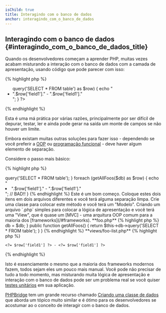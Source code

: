 ```yaml
---
isChild: true
title: Interagindo com o banco de dados
anchor: interagindo_com_o_banco_de_dados
---
```


## Interagindo com o banco de dados {#interagindo_com_o_banco_de_dados_title}

Quando os desenvolvedores começam a aprender PHP, muitas vezes acabam misturando a interação com o banco de dados com a 
camada de apresentação, usando código que pode parecer com isso:

{% highlight php %}
<ul>
<?php
foreach ($db->query('SELECT * FROM table') as $row) {
    echo "<li>".$row['field1']." - ".$row['field1']."</li>";
}
?>
</ul>
{% endhighlight %}

Esta é uma má prática por várias razões, principalmente por ser difícil de depurar, testar, ler e ainda pode gerar na 
saída um monte de campos se não houver um limite.

Embora existam muitas outras soluções para fazer isso - dependendo se você preferir a 
[OOP](/#programacao_orientada_objetos) ou [programação funcional](/#programacao_funcional) - deve haver algum elemento 
de separação.

Considere o passo mais básico:

{% highlight php %}
<?php
function getAllFoos($db) {
    return $db->query('SELECT * FROM table');
}

foreach (getAllFoos($db) as $row) {
    echo "<li>".$row['field1']." - ".$row['field1']."</li>"; // BAD!!
}
{% endhighlight %}

Este é um bom começo. Coloque estes dois itens em dois arquivos diferentes e você terá alguma separação limpa.

Crie uma classe para colocar este método e você terá um "Modelo". Criando um arquivo `.php` simples para colocar a 
lógica de apresentação e você terá uma "View", que é quase um [MVC] - uma arquitura OOP comum para a maioria dos 
[frameworks](/#frameworks).

**foo.php**

{% highlight php %}
<?php

$db = new PDO('mysql:host=localhost;dbname=testdb;charset=utf8', 'username', 'password');

// Deixe seu modelo disponível
include 'models/FooModel.php';

// Crie uma instância
$fooList = new FooModel($db);

// Mostre a view
include 'views/foo-list.php';
{% endhighlight %}


**models/FooModel.php**

{% highlight php %}
<?php
class Foo()
{
    protected $db;

    public function __construct(PDO $db)
    {
        $this->db = $db;
    }

    public function getAllFoos() {
        return $this->db->query('SELECT * FROM table');
    }
}
{% endhighlight %}

**views/foo-list.php**

{% highlight php %}
<? foreach ($fooList as $row): ?>
    <?= $row['field1'] ?> - <?= $row['field1'] ?>
<? endforeach ?>
{% endhighlight %}

Isto é essenciamente o mesmo que a maioria dos frameworks modernos fazem, todos sejam eles um pouco mais manual. Você 
pode não precisar de tudo a todo momento, mas misturando muita lógica de apresentação e interação com o banco de dados 
pode ser um problema real se você quiser [testes unitários](/#testes_unitarios) em sua aplicação.

[PHPBridge] tem um grande recurso chamado [Criando uma classe de dados] que aborda um tópico muito similar e é ótimo 
para os desenvolvedores se acostumar ao o conceito de interagir com o banco de dados.

[MVC]: http://code.tutsplus.com/tutorials/mvc-for-noobs--net-10488
[PHPBridge]: http://phpbridge.org/
[Criando uma classe de dados]: http://phpbridge.org/intro-to-php/creating_a_data_class